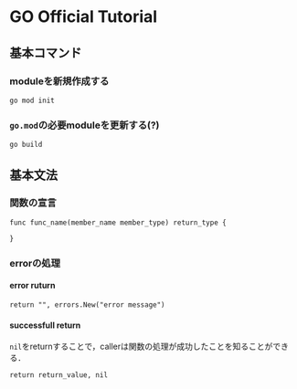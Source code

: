 # GO Official Tutorial
## 基本コマンド
### moduleを新規作成する
```
go mod init
```
### `go.mod`の必要moduleを更新する(?)
```
go build
```

## 基本文法
### 関数の宣言
```
func func_name(member_name member_type) return_type {

}
```

### errorの処理
#### error ruturn
```
return "", errors.New("error message")
```
#### successfull return
`nil`をreturnすることで，callerは関数の処理が成功したことを知ることができる．
```
return return_value, nil
```